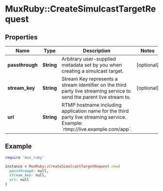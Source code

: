 # MuxRuby::CreateSimulcastTargetRequest

## Properties

| Name | Type | Description | Notes |
| ---- | ---- | ----------- | ----- |
| **passthrough** | **String** | Arbitrary user-supplied metadata set by you when creating a simulcast target. | [optional] |
| **stream_key** | **String** | Stream Key represents a stream identifier on the third party live streaming service to send the parent live stream to. | [optional] |
| **url** | **String** | RTMP hostname including application name for the third party live streaming service. Example: &#x60;rtmp://live.example.com/app&#x60;. |  |

## Example

```ruby
require 'mux_ruby'

instance = MuxRuby::CreateSimulcastTargetRequest.new(
  passthrough: null,
  stream_key: null,
  url: null
)
```


